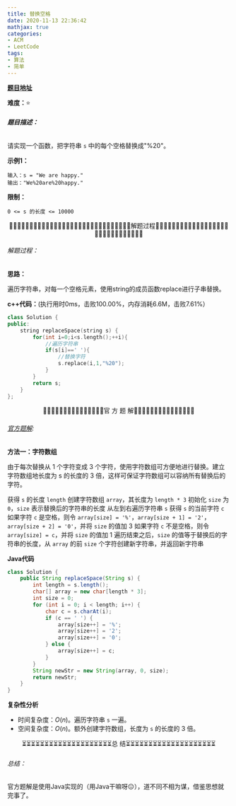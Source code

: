```yaml
---
title: 替换空格
date: 2020-11-13 22:36:42
mathjax: true
categories:
- ACM
- LeetCode
tags:
- 算法
- 简单
---
```


**[题目地址](https://leetcode-cn.com/problems/ti-huan-kong-ge-lcof/)**

**难度：**⭐

###### **题目描述：**

请实现一个函数，把字符串 `s` 中的每个空格替换成"%20"。

<!-- more -->

**示例1：**

```
输入：s = "We are happy."
输出："We%20are%20happy."
```

**限制：**

`0 <= s 的长度 <= 10000`



<center>🙋‍♂️🙋‍♂️🙋‍♂️🙋‍♂️🙋‍♂️🙋‍♂️🙋‍♂️🙋‍♂️🙋‍♂️🙋‍♂️🙋‍♂️🙋‍♂️🙋‍♂️🙋‍♂️🙋‍♂️解题过程🙋‍♂️🙋‍♂️🙋‍♂️🙋‍♂️🙋‍♂️🙋‍♂️🙋‍♂️🙋‍♂️🙋‍♂️🙋‍♂️🙋‍♂️🙋‍♂️🙋‍♂️🙋‍♂️🙋‍♂️</center>

###### 解题过程：

**思路：**

遍历字符串，对每一个空格元素，使用string的成员函数replace进行子串替换。

**c++代码：**(执行用时0ms，击败100.00%，内存消耗6.6M，击败7.61%）

```c++
class Solution {
public:
    string replaceSpace(string s) {
        for(int i=0;i<s.length();++i){
            //遍历字符串
            if(s[i]==' '){
                //替换字符
                s.replace(i,1,"%20");
            }
        }
        return s;
    }
};
```



<center>💎💎💎💎💎💎💎💎💎💎💎💎💎💎💎官 方 题 解💎💎💎💎💎💎💎💎💎💎💎💎💎💎💎</center>

###### [官方题解](https://leetcode-cn.com/problems/ti-huan-kong-ge-lcof/solution/mian-shi-ti-05-ti-huan-kong-ge-by-leetcode-solutio/):

**方法一：字符数组**

由于每次替换从 1 个字符变成 3 个字符，使用字符数组可方便地进行替换。建立字符数组地长度为 s 的长度的 3 倍，这样可保证字符数组可以容纳所有替换后的字符。

获得 `s` 的长度 `length`
创建字符数组 `array`，其长度为 `length * 3`
初始化 `size` 为 `0`，`size` 表示替换后的字符串的长度
从左到右遍历字符串 `s`
获得 `s` 的当前字符 `c`
如果字符 `c` 是空格，则令 `array[size] = '%'`，`array[size + 1] = '2'`，`array[size + 2] = '0'`，并将 `size` 的值加 3
如果字符 `c` 不是空格，则令 `array[size] = c`，并将 `size` 的值加 1
遍历结束之后，`size` 的值等于替换后的字符串的长度，从 `array` 的前 `size` 个字符创建新字符串，并返回新字符串

**Java代码**

```java
class Solution {
    public String replaceSpace(String s) {
        int length = s.length();
        char[] array = new char[length * 3];
        int size = 0;
        for (int i = 0; i < length; i++) {
            char c = s.charAt(i);
            if (c == ' ') {
                array[size++] = '%';
                array[size++] = '2';
                array[size++] = '0';
            } else {
                array[size++] = c;
            }
        }
        String newStr = new String(array, 0, size);
        return newStr;
    }
}
```

**复杂性分析**

- 时间复杂度：$O(n)$。遍历字符串 `s` 一遍。
- 空间复杂度：$O(n)$。额外创建字符数组，长度为 `s` 的长度的 3 倍。



<center>⏳⏳⏳⏳⏳⏳⏳⏳⏳⏳⏳⏳⏳⏳⏳⏳⏳⏳⏳⏳总 结⏳⏳⏳⏳⏳⏳⏳⏳⏳⏳⏳⏳⏳⏳⏳⏳⏳⏳⏳⏳</center>

###### 总结：

官方题解是使用Java实现的（用Java干嘛呀😑），道不同不相为谋，借鉴思想就完事了。

